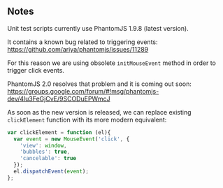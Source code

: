 ## Notes

Unit test scripts currently use PhantomJS 1.9.8 (latest version).

It contains a known bug related to triggering events: https://github.com/ariya/phantomjs/issues/11289

For this reason we are using obsolete `initMouseEvent` method in order to trigger click events.

PhantomJS 2.0 resolves that problem and it is coming out soon: https://groups.google.com/forum/#!msg/phantomjs-dev/4lu3FeGjCvE/9SCODuEPWmcJ

As soon as the new version is released, we can replace  existing `clickElement` function with its more modern equivalent:

```javascript
var clickElement = function (el){
  var event = new MouseEvent('click', {
    'view': window,
    'bubbles': true,
    'cancelable': true
  });
  el.dispatchEvent(event);
};
```
